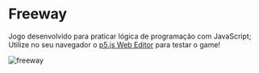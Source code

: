 # Freeway

Jogo desenvolvido para praticar lógica de programação com JavaScript; <br>
Utilize no seu navegador o <a href="https://editor.p5js.org/">p5.js Web Editor</a> para testar o game!

![freeway](https://user-images.githubusercontent.com/113216494/199070948-7e28c26e-b2b1-483c-86e4-8fca209669a2.png)
